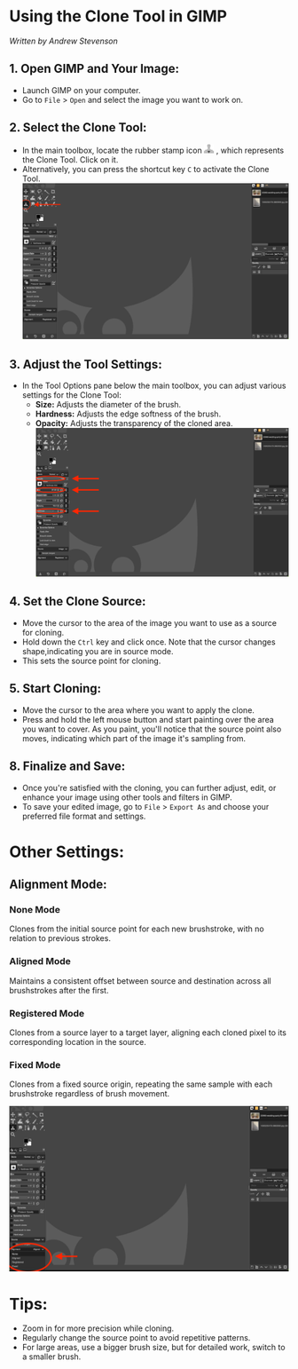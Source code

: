 # Using the Clone Tool in GIMP
*Written by Andrew Stevenson*

## 1. Open GIMP and Your Image:

- Launch GIMP on your computer.
- Go to `File` > `Open` and select the image you want to work on.

## 2. Select the Clone Tool:

- In the main toolbox, locate the rubber stamp icon ![Clone Icon](../images/CloneTool.PNG)
, which represents the Clone Tool. Click on it.
- Alternatively, you can press the shortcut key `C` to activate the Clone Tool.
![Selecting Clone Tool](../images/CloneToolSelection.png)

## 3. Adjust the Tool Settings:

- In the Tool Options pane below the main toolbox, you can adjust various settings for the Clone Tool:
  - **Size:** Adjusts the diameter of the brush.
  - **Hardness:** Adjusts the edge softness of the brush.
  - **Opacity:** Adjusts the transparency of the cloned area.
![Size Hardness and Opacity are Highlighted](../images/CloneToolAdjustments.png)


## 4. Set the Clone Source:

- Move the cursor to the area of the image you want to use as a source for cloning.
- Hold down the `Ctrl` key and click once. Note that the cursor changes shape,indicating you are in source mode.
- This sets the source point for cloning.

## 5. Start Cloning:

- Move the cursor to the area where you want to apply the clone.
- Press and hold the left mouse button and start painting over the area you want to cover. As you paint, you'll notice that the source point also moves, indicating which part of the image it's 
sampling from.

## 8. Finalize and Save:

- Once you're satisfied with the cloning, you can further adjust, edit, or enhance your image using other tools and filters in GIMP.
- To save your edited image, go to `File` > `Export As` and choose your preferred file format and settings.

# Other Settings:
## Alignment Mode:
### None Mode
Clones from the initial source point for each new brushstroke, with no relation to previous strokes.

### Aligned Mode
Maintains a consistent offset between source and destination across all brushstrokes after the first.

### Registered Mode
Clones from a source layer to a target layer, aligning each cloned pixel to its corresponding location in the source.

### Fixed Mode
Clones from a fixed source origin, repeating the same sample with each brushstroke regardless of brush movement.

![Selecting Alignfment Mode](../images/FRANMODES.png)

# Tips:
- Zoom in for more precision while cloning.
- Regularly change the source point to avoid repetitive patterns.
- For large areas, use a bigger brush size, but for detailed work, switch to a smaller brush.

